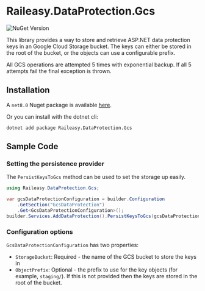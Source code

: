 # Raileasy.DataProtection.Gcs

![NuGet Version](https://img.shields.io/nuget/v/Raileasy.DataProtection.Gcs)

This library provides a way to store and retrieve ASP.NET data protection keys in an Google Cloud Storage bucket. The
keys can either be stored in the root of the bucket, or the objects can use a configurable prefix.

All GCS operations are attempted 5 times with exponential backup. If all 5 attempts fail the final exception is thrown.

## Installation

A `net8.0` Nuget package is available [here](https://www.nuget.org/packages/Raileasy.DataProtection.Gcs/).

Or you can install with the dotnet cli:

```
dotnet add package Raileasy.DataProtection.Gcs
```

## Sample Code

### Setting the persistence provider

The `PersistKeysToGcs` method can be used to set the storage up easily.

```csharp
using Raileasy.DataProtection.Gcs;

var gcsDataProtectionConfiguration = builder.Configuration
    .GetSection("GcsDataProtection")
    .Get<GcsDataProtectionConfiguration>();
builder.Services.AddDataProtection().PersistKeysToGcs(gcsDataProtectionConfiguration);
```

### Configuration options

`GcsDataProtectionConfiguration` has two properties:
- `StorageBucket`: Required - the name of the GCS bucket to store the keys in
- `ObjectPrefix`: Optional - the prefix to use for the key objects (for example, `staging/`). If this is not provided 
  then the keys are stored in the root of the bucket.
